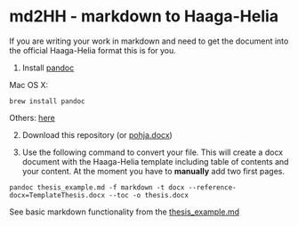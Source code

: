 # md2HH - markdown to Haaga-Helia

If you are writing your work in markdown and need to get the document into the official Haaga-Helia format this is for you.

1. Install [pandoc](http://pandoc.org/)

  Mac OS X:

  ~~~~
  brew install pandoc
  ~~~~

  Others: [here](http://pandoc.org/installing.html)

2. Download this repository (or [pohja.docx](pohja.docx))

3. Use the following command to convert your file. This will create a docx document with the Haaga-Helia template including table of contents and your content. At the moment you have to **manually** add two first pages.

~~~~
pandoc thesis_example.md -f markdown -t docx --reference-docx=TemplateThesis.docx --toc -o thesis.docx
~~~~

See basic markdown functionality from the [thesis_example.md](thesis_example.md)